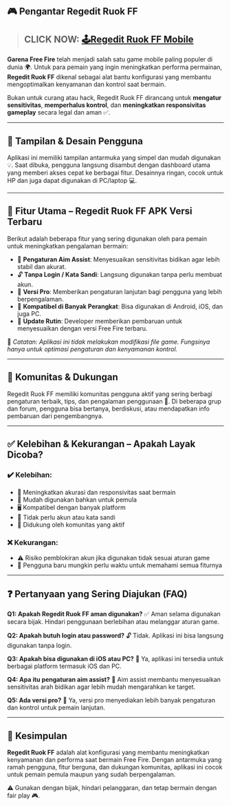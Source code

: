 ## 🎮 Pengantar Regedit Ruok FF

> ## CLICK NOW: [🕹Regedit Ruok FF Mobile](https://shorturl.at/anWq4)

**Garena Free Fire** telah menjadi salah satu game mobile paling populer di dunia 🌍. Untuk para pemain yang ingin meningkatkan performa permainan, **Regedit Ruok FF** dikenal sebagai alat bantu konfigurasi yang membantu mengoptimalkan kenyamanan dan kontrol saat bermain.

Bukan untuk curang atau hack, Regedit Ruok FF dirancang untuk **mengatur sensitivitas**, **memperhalus kontrol**, dan **meningkatkan responsivitas gameplay** secara legal dan aman ✅.

---

## 🧭 Tampilan & Desain Pengguna

Aplikasi ini memiliki tampilan antarmuka yang simpel dan mudah digunakan 💡. Saat dibuka, pengguna langsung disambut dengan dashboard utama yang memberi akses cepat ke berbagai fitur. Desainnya ringan, cocok untuk HP dan juga dapat digunakan di PC/laptop 💻.

---

## 🔧 Fitur Utama – Regedit Ruok FF APK Versi Terbaru

Berikut adalah beberapa fitur yang sering digunakan oleh para pemain untuk meningkatkan pengalaman bermain:

* 🎯 **Pengaturan Aim Assist**: Menyesuaikan sensitivitas bidikan agar lebih stabil dan akurat.
* 🔓 **Tanpa Login / Kata Sandi**: Langsung digunakan tanpa perlu membuat akun.
* 🌟 **Versi Pro**: Memberikan pengaturan lanjutan bagi pengguna yang lebih berpengalaman.
* 📱 **Kompatibel di Banyak Perangkat**: Bisa digunakan di Android, iOS, dan juga PC.
* 🔄 **Update Rutin**: Developer memberikan pembaruan untuk menyesuaikan dengan versi Free Fire terbaru.

🛑 *Catatan: Aplikasi ini tidak melakukan modifikasi file game. Fungsinya hanya untuk optimasi pengaturan dan kenyamanan kontrol.*

---

## 👥 Komunitas & Dukungan

Regedit Ruok FF memiliki komunitas pengguna aktif yang sering berbagi pengaturan terbaik, tips, dan pengalaman penggunaan 🤝. Di beberapa grup dan forum, pengguna bisa bertanya, berdiskusi, atau mendapatkan info pembaruan dari pengembangnya.

---

## ✅ Kelebihan & Kekurangan – Apakah Layak Dicoba?

### ✔️ Kelebihan:

* 🎯 Meningkatkan akurasi dan responsivitas saat bermain
* 🧭 Mudah digunakan bahkan untuk pemula
* 🖥️ Kompatibel dengan banyak platform
* 🔐 Tidak perlu akun atau kata sandi
* 💬 Didukung oleh komunitas yang aktif

### ❌ Kekurangan:

* ⚠️ Risiko pemblokiran akun jika digunakan tidak sesuai aturan game
* 🧠 Pengguna baru mungkin perlu waktu untuk memahami semua fiturnya

---

## ❓ Pertanyaan yang Sering Diajukan (FAQ)

**Q1: Apakah Regedit Ruok FF aman digunakan?**
✅ Aman selama digunakan secara bijak. Hindari penggunaan berlebihan atau melanggar aturan game.

**Q2: Apakah butuh login atau password?**
🔓 Tidak. Aplikasi ini bisa langsung digunakan tanpa login.

**Q3: Apakah bisa digunakan di iOS atau PC?**
📱 Ya, aplikasi ini tersedia untuk berbagai platform termasuk iOS dan PC.

**Q4: Apa itu pengaturan aim assist?**
🎯 Aim assist membantu menyesuaikan sensitivitas arah bidikan agar lebih mudah mengarahkan ke target.

**Q5: Ada versi pro?**
🌟 Ya, versi pro menyediakan lebih banyak pengaturan dan kontrol untuk pemain lanjutan.

---

## 🏁 Kesimpulan

**Regedit Ruok FF** adalah alat konfigurasi yang membantu meningkatkan kenyamanan dan performa saat bermain Free Fire. Dengan antarmuka yang ramah pengguna, fitur berguna, dan dukungan komunitas, aplikasi ini cocok untuk pemain pemula maupun yang sudah berpengalaman.

⚠️ Gunakan dengan bijak, hindari pelanggaran, dan tetap bermain dengan fair play 🎮.
